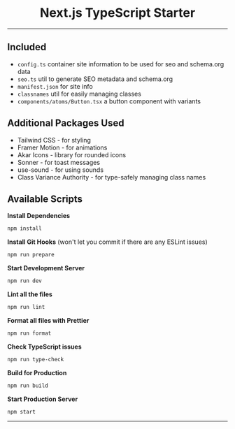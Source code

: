 <h1 align="center">
  Next.js TypeScript Starter
</h1>

---

## Included

- `config.ts` container site information to be used for seo and schema.org data
- `seo.ts` util to generate SEO metadata and schema.org
- `manifest.json` for site info
- `classnames` util for easily managing classes
- `components/atoms/Button.tsx` a button component with variants

## Additional Packages Used

- Tailwind CSS - for styling
- Framer Motion - for animations
- Akar Icons - library for rounded icons
- Sonner - for toast messages
- use-sound - for using sounds
- Class Variance Authority - for type-safely managing class names

## Available Scripts

**Install Dependencies**

```bash
npm install
```

**Install Git Hooks** (won't let you commit if there are any ESLint issues)

```bash
npm run prepare
```

**Start Development Server**

```bash
npm run dev
```

**Lint all the files**

```bash
npm run lint
```

**Format all files with Prettier**

```bash
npm run format
```

**Check TypeScript issues**

```bash
npm run type-check
```

**Build for Production**

```bash
npm run build
```

**Start Production Server**

```bash
npm start
```

---
